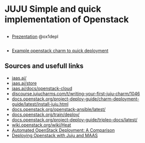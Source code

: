 # JUJU Simple and quick implementation of Openstack 

##
- [Prezentation](https://github.com/PiwikPRO/ferajna-devops/JUJU_Simple_and_quick_implementation_of_Openstack/JUJU%20-%20Openstack.pdf) @ox1depl

##
- [Example openstack charm to quick deployment](https://jaas.ai/openstack-base/bundle/60)

## Sources and usefull links
- [jaas.ai/](https://jaas.ai/)
- [jaas.ai/store](https://jaas.ai/store)
- [jaas.ai/docs/openstack-cloud](https://jaas.ai/docs/openstack-cloud)
- [discourse.jujucharms.com/t/writing-your-first-juju-charm/1046](https://discourse.jujucharms.com/t/writing-your-first-juju-charm/1046)
- [docs.openstack.org/project-deploy-guide/charm-deployment-guide/latest/install-juju.html](https://docs.openstack.org/project-deploy-guide/charm-deployment-guide/latest/install-juju.html)
- [docs.openstack.org/openstack-ansible/latest/](https://docs.openstack.org/openstack-ansible/latest/)
- [docs.openstack.org/train/deploy/](https://docs.openstack.org/train/deploy/)
- [docs.openstack.org/project-deploy-guide/tripleo-docs/latest/](https://docs.openstack.org/project-deploy-guide/tripleo-docs/latest/)
- [wiki.openstack.org/wiki/Heat](https://wiki.openstack.org/wiki/Heat)
- [Automated OpenStack Deployment: A Comparison](https://www.youtube.com/watch?v=LM1ANSge01g)
- [Deploying Openstack with Juju and MAAS](https://www.youtube.com/watch?v=bHKiKnlKk_k)
